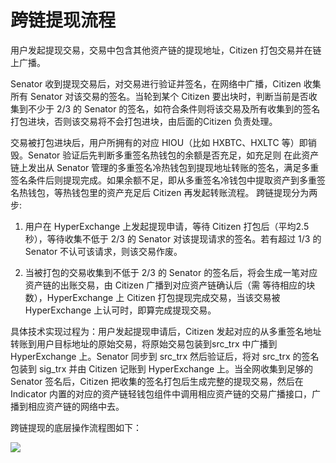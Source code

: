# 跨链提现流程

用户发起提现交易，交易中包含其他资产链的提现地址，Citizen 打包交易并在链上广播。

Senator 收到提现交易后，对交易进行验证并签名，在网络中广播，Citizen 收集所有 Senator 对该交易的签名。当轮到某个 Citizen 要出块时，判断当前是否收集到不少于 2/3 的 Senator 的签名，如符合条件则将该交易及所有收集到的签名打包进块，否则该交易将不会打包进块，由后面的Citizen 负责处理。

交易被打包进块后，用户所拥有的对应 HIOU（比如 HXBTC、HXLTC 等）即销毁。Senator 验证后先判断多重签名热钱包的余额是否充足，如充足则
在此资产链上发出从 Senator 管理的多重签名冷热钱包到提现地址转账的签名，满足多重签名条件后则提现完成。如果余额不足，即从多重签名冷钱包中提取资产到多重签名热钱包，等热钱包里的资产充足后 Citizen 再发起转账流程。
跨链提现分为两步:

1. 用户在 HyperExchange 上发起提现申请，等待 Citizen 打包后（平均2.5 秒），等待收集不低于 2/3 的 Senator 对该提现请求的签名。若有超过 1/3 的 Senator 不认可该请求，则该交易作废。

2. 当被打包的交易收集到不低于 2/3 的 Senator 的签名后，将会生成一笔对应资产链的出账交易，由 Citizen 广播到对应资产链确认后（需
等待相应的块数），HyperExchange 上 Citizen 打包提现完成交易，当该交易被 HyperExchange 上认可时，即算完成提现交易。

具体技术实现过程为：用户发起提现申请后，Citizen 发起对应的从多重签名地址转账到用户目标地址的原始交易，将原始交易包装到src_trx 中广播到 HyperExchange 上。Senator 同步到 src_trx 然后验证后，将对 src_trx 的签名包装到 sig_trx 并由 Citizen 记账到
HyperExchange 上。当全网收集到足够的 Senator 签名后，Citizen 把收集的签名打包后生成完整的提现交易，然后在 Indicator 内置的对应的资产链轻钱包组件中调用相应资产链的交易广播接口，广播到相应资产链的网络中去。

跨链提现的底层操作流程图如下：


<img class="hx-icon" src="/img/cross-chain-withdraw.svg" />
